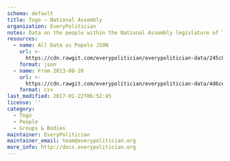 ```yaml
---
schema: default
title: Togo — National Assembly
organization: EveryPolitician
notes: Data on the people within the National Assembly legislature of Togo.
resources:
  - name: All Data as Popolo JSON
    url: >-
      https://cdn.rawgit.com/everypolitician/everypolitician-data/245c835cb62e2362e064c0ddcc0e9679776289d4/data/Togo/Assembly/ep-popolo-v1.0.json
    format: json
  - name: From 2013-08-20
    url: >-
      https://cdn.rawgit.com/everypolitician/everypolitician-data/4d6ce70e623cd2ee7a44dbe5f20ff4747de9cae4/data/Togo/Assembly/term-2013.csv
    format: csv
last_modified: 2017-01-22T06:52:45
license: ''
category:
  - Togo
  - People
  - Groups & Bodies
maintainer: EveryPolitician
maintainer_email: team@everypolitician.org
more_info: http://docs.everypolitician.org
---
```

